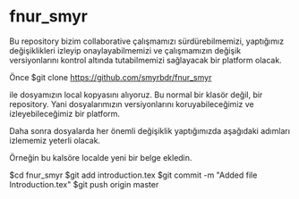 # fnur_smyr

Bu repository bizim collaborative çalışmamızı sürdürebilmemizi, yaptığımız değişiklikleri izleyip onaylayabilmemizi ve çalışmamızın değişik versiyonlarını kontrol altında tutabilmemizi sağlayacak bir platform olacak.

Önce
$git clone https://github.com/smyrbdr/fnur_smyr 


ile dosyamızın local kopyasını alıyoruz. Bu normal bir klasör değil, bir repository. Yani dosyalarımızın versiyonlarını koruyabileceğimiz ve izleyebileceğimiz bir platform.

Daha sonra dosyalarda her önemli değişiklik yaptığımızda aşağıdaki adımları izlememiz yeterli olacak.

Örneğin bu kalsöre localde yeni bir belge ekledin.

$cd fnur_smyr
$git add introduction.tex
$git commit -m "Added file Introduction.tex"
$git push origin master



